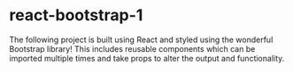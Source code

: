 # react-bootstrap-1
The following project is built using React and styled using the wonderful Bootstrap library! This includes reusable components which can be imported multiple times and take props to alter the output and functionality. 
